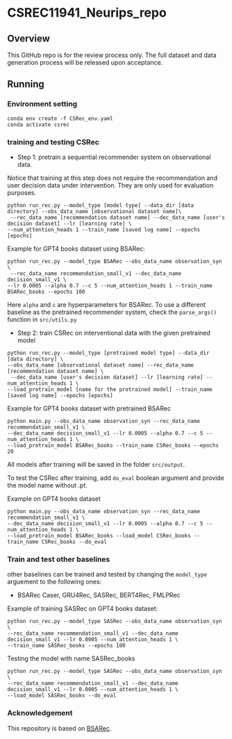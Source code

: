 # CSREC11941_Neurips_repo

## Overview
This GitHub repo is for the review process only. The full dataset and data generation process will be released upon acceptance. 

## Running
### Environment setting
```
conda env create -f CSRec_env.yaml
conda activate csrec
```

### training and testing CSRec
* Step 1: pretrain a sequential recommender system on observational data. 

Notice that training at this step does not require the recommendation and user decision data under intervention. They are only used for evaluation purposes.
```
python run_rec.py --model_type [model type] --data_dir [data directory] --obs_data_name [observational dataset name]\
 --rec_data_name [recommendation dataset name] --dec_data_name [user's decision dataset] --lr [learning rate] \
--num_attention_heads 1 --train_name [saved log name] --epochs [epochs]
```
Example for GPT4 books dataset using BSARec:
```
python run_rec.py --model_type BSARec --obs_data_name observation_syn \
 --rec_data_name recommendation_small_v1 --dec_data_name decision_small_v1 \
--lr 0.0005 --alpha 0.7 --c 5 --num_attention_heads 1 --train_name BSARec_books --epochs 100
```
Here ```alpha``` and ```c``` are hyperparameters for BSARec. To use a different baseline as the pretrained recommender system, check the ```parse_args()``` function in ```src/utils.py```


* Step 2: train CSRec on interventional data with the given pretrained model
```
python run_rec.py --model_type [pretrained model type] --data_dir [data directory] \
--obs_data_name [observational dataset name] --rec_data_name [recommendation dataset name] \
 --dec_data_name [user's decision dataset] --lr [learning rate] --num_attention_heads 1 \
--load_pretrain_model [name for the pretrained model] --train_name [saved log name] --epochs [epochs]
```
Example for GPT4 books dataset with pretrained BSARec
```
python main.py --obs_data_name observation_syn --rec_data_name recommendation_small_v1 \
--dec_data_name decision_small_v1 --lr 0.0005 --alpha 0.7 --c 5 --num_attention_heads 1 \
--load_pretrain_model BSARec_books --train_name CSRec_books --epochs 20

```

All models after training will be saved in the folder ```src/output```.

To test the CSRec after training, add ```do_eval``` boolean argument and provide the model name without .pt. 

Example on GPT4 books dataset 
```
python main.py --obs_data_name observation_syn --rec_data_name recommendation_small_v1 \
--dec_data_name decision_small_v1 --lr 0.0005 --alpha 0.7 --c 5 --num_attention_heads 1 \
--load_pretrain_model BSARec_books --load_model CSRec_books --train_name CSRec_books --do_eval
```

### Train and test other baselines
other baselines can be trained and tested by changing the ```model_type``` arguement to the following ones:

 *  BSARec Caser, GRU4Rec, SASRec, BERT4Rec, FMLPRec

Example of training SASRec on GPT4 books dataset:
```
python run_rec.py --model_type SASRec --obs_data_name observation_syn \
--rec_data_name recommendation_small_v1 --dec_data_name decision_small_v1 --lr 0.0005 --num_attention_heads 1 \
--train_name SASRec_books --epochs 100
```
Testing the model with name SASRec_books
```
python run_rec.py --model_type SASRec --obs_data_name observation_syn \
--rec_data_name recommendation_small_v1 --dec_data_name decision_small_v1 --lr 0.0005 --num_attention_heads 1 \
--load_model SASRec_books --do_eval
```


### Acknowledgement
This repository is based on [BSARec](https://github.com/yehjin-shin/BSARec/tree/main).































